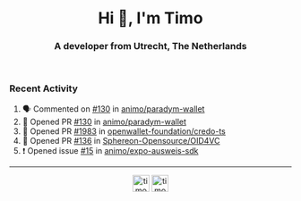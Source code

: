 <h1 align="center">Hi 👋, I'm Timo</h1>
<h3 align="center">A developer from Utrecht, The Netherlands</h3>
<br/>
<!-- https://github.com/rahuldkjain/github-profile-readme-generator --!>

<!--  <p align="left"><img src="https://github-readme-stats.vercel.app/api?username=timoglastra&show_icons=true&count_private=true&" alt="timoglastra" /></p> --!>

<!--
Github language stats
<p align="left"><img src="https://github-readme-stats.vercel.app/api/top-langs/?username=timoglastra&layout=compact" alt="timoglastra" /><p>
-->

<!-- Codestats language stats -->
<!-- <p align="left"><img src="https://codestats-readme.vercel.app/api/top-langs/?username=timoglastra&layout=compact&language_count=12" alt="timoglastra" /><p>    --!>
  
<h3>Recent Activity</h3>

<!--START_SECTION:activity-->
1. 🗣 Commented on [#130](https://github.com/animo/paradym-wallet/pull/130#issuecomment-2263163093) in [animo/paradym-wallet](https://github.com/animo/paradym-wallet)
2. 💪 Opened PR [#130](https://github.com/animo/paradym-wallet/pull/130) in [animo/paradym-wallet](https://github.com/animo/paradym-wallet)
3. 💪 Opened PR [#1983](https://github.com/openwallet-foundation/credo-ts/pull/1983) in [openwallet-foundation/credo-ts](https://github.com/openwallet-foundation/credo-ts)
4. 💪 Opened PR [#136](https://github.com/Sphereon-Opensource/OID4VC/pull/136) in [Sphereon-Opensource/OID4VC](https://github.com/Sphereon-Opensource/OID4VC)
5. ❗ Opened issue [#15](https://github.com/animo/expo-ausweis-sdk/issues/15) in [animo/expo-ausweis-sdk](https://github.com/animo/expo-ausweis-sdk)
<!--END_SECTION:activity-->

---

<p align="center">
<a href="https://twitter.com/timoglastra" target="blank"><img align="center" src="https://cdn.jsdelivr.net/npm/simple-icons@3.0.1/icons/twitter.svg" alt="timoglastra" height="30" width="30" /></a>
<a href="https://linkedin.com/in/timoglastra" target="blank"><img align="center" src="https://cdn.jsdelivr.net/npm/simple-icons@3.0.1/icons/linkedin.svg" alt="timoglastra" height="30" width="30" /></a>
</p>



